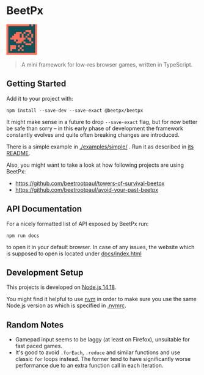 # BeetPx

![BeetPx logo](./logo/BeetPx%20logo%20(x5).png)

> A mini framework for low-res browser games, written in TypeScript.

## Getting Started

Add it to your project with:

```shell
npm install --save-dev --save-exact @beetpx/beetpx
```

It might make sense in a future to drop `--save-exact` flag, but for now better be safe than sorry – in this early phase
of development the framework constantly evolves and quite often breaking changes are introduced.

There is a simple example in [./examples/simple/](examples/simple/README.md) . Run it as described
in [its README](examples/simple/README.md).

Also, you might want to take a look at how following projects are using BeetPx:

- https://github.com/beetrootpaul/towers-of-survival-beetpx
- https://github.com/beetrootpaul/avoid-your-past-beetpx

## API Documentation

For a nicely formatted list of API exposed by BeetPx run:

```shell
npm run docs
```

to open it in your default browser. In case of any issues, the website which is supposed to open is located under [docs/index.html](./docs/index.html)

## Development Setup

This projects is developed on [Node.js 14.18](https://nodejs.org/docs/latest-v14.x/api/index.html).

You might find it helpful to use
[nvm](https://github.com/nvm-sh/nvm#installing-and-updating) in order to make sure you use the same Node.js version as
which is specified in [.nvmrc](.nvmrc).

## Random Notes

- Gamepad input seems to be laggy (at least on Firefox), unsuitable for fast paced games.
- It's good to avoid `.forEach`, `.reduce` and similar functions and use classic `for` loops instead. The former tend to have significantly worse performance due to an extra function call in each iteration.